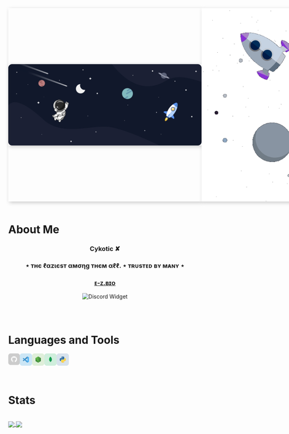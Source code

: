 <div style="box-shadow: 3px 3px 10px #00000035; display: flex; align-items: center;">
    <img src="./src/Banner Ultrawide.png" style="box-shadow: 3px 3px 10px #00000035;">
    <img src="./src/animations/astronaut_640px.gif" style="box-shadow: 3px 3px 10px #00000035;">
</div>
<br>

<h1>About Me</h1>

<h3 align="center">Cykotic ✘</h3>
<h3 align="center">⋆ тнє ℓαzιєѕт αмσηg тнєм αℓℓ. ⋆ ᴛʀᴜѕᴛᴇᴅ ʙʏ ᴍᴀɴʏ ⋆</h3>
<h3 align="center"><a href="https://e-z.bio/avieah">ᴇ-ᴢ.ʙɪᴏ</a></h3>

<p align="center">
    <img src="https://discord.c99.nl/widget/theme-2/253986575682109441.png" alt="Discord Widget" style="max-width: 100%;">
</p>
<br>
<br>
<h1>Languages and Tools</h1>
<div style="display: flex;">
    <a href="https://github.com/Cykotic" target="_blank"><img class="icon" align="left" alt="GitHub" width="30px" src="./src/icons/github.svg"></a>
    <a href="https://code.visualstudio.com/" target="_blank"><img class="icon" align="left" alt="Visual Studio Code" width="32px" src="./src/icons/vscode.svg"></a>
    <a href="https://nodejs.org/" target="_blank"><img class="icon" align="left" alt="Node.js" width="32px" src="./src/icons/nodejs.svg"></a>
    <a href="https://www.mongodb.com/" target="_blank"><img class="icon" align="left" alt="MongoDB" width="32px" src="./src/icons/mongodb.svg"></a>
    <a href="https://www.python.org/" target="_blank"><img class="icon" align="left" alt="Python" width="32px" src="./src/icons/python.svg"></a>
</div>
<br>
<br>
<h1>Stats</h1>
<div class="container">
    <br>
    <a href="https://github.com/Cykotic">
        <img align="center" src="https://github-readme-stats.vercel.app/api?username=Cykotic&hide=contribs,prs&show_icons=true&bg_color=1C2128&text_color=adbac7&border_color=cdd9e51">
    </a>
    <a href="https://github.com/Cykotic">
        <img align="center" src="https://github-readme-stats.vercel.app/api/top-langs/?username=Cykotic&count_private=true&cache_seconds=7200&border_radius=10px&show_icons=true&bg_color=1C2128&text_color=adbac7&border_color=cdd9e51">
    </a>
</div>
